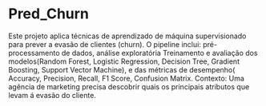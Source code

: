 # Pred_Churn
Este projeto aplica técnicas de aprendizado de máquina supervisionado para prever a evasão de clientes (churn). O pipeline inclui:  pré-processamento de dados, análise exploratória  Treinamento e avaliação dos modelos(Random Forest, Logistic Regression, Decision Tree, Gradient Boosting, Support Vector Machine), e  das métricas de desempenho( Accuracy, Precision, Recall, F1 Score, Confusion Matrix. 
Contexto: Uma agência de marketing precisa descobrir quais os principais atributos que levam á evasão do cliente.
  
